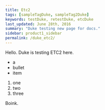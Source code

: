 ```yaml
---
title: Etc2
tags: [sampleTagDuke, sampleTag2Duke]
keywords: testDuke, retestDuke, etcDuke
last_updated: June 28th, 2016
summary: "Duke testing new page for docs."
sidebar: product1_sidebar
permalink: /duke_etc2/
---
```



Hello. Duke is testing ETC2 here.

* a
* bullet
* item

1. one
2. two
3. three

Boink.